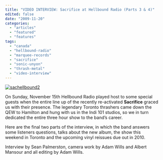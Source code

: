 ```yaml
---
title: "VIDEO INTERVIEW: Sacrifice at Hellbound Radio (Parts 3 & 4)"
edited: false
date: "2009-11-20"
categories:
  - "articles"
  - "featured"
  - "features"
tags:
  - "canada"
  - "hellbound-radio"
  - "marquee-records"
  - "sacrifice"
  - "sonic-unyon"
  - "thrash-metal"
  - "video-interview"
---
```


[![sachellbound2](http://www.hellbound.ca/wp-content/uploads/2009/11/sachellbound2-300x200.jpg "sachellbound2")](http://www.hellbound.ca/wp-content/uploads/2009/11/sachellbound2.jpg)

On Sunday, November 15th Hellbound Radio played host to some special guests when the entire line up of the recently re-activated **Sacrifice** graced us with their presence. The legendary Toronto thrashers came down the QEW to Hamilton and hung with us in the Indi 101 studios, so we in turn dedicated the entire three hour show to the band’s career.

Here are the final two parts of the interview, in which the band answers some listeners questions, talks about the new album, the show this weekend in Toronto and the upcoming vinyl reissues due out in 2010.

Interview by Sean Palmerston, camera work by Adam Wills and Albert Mansour and all editing by Adam Wills.
